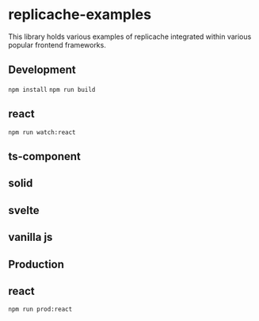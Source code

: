 # replicache-examples

This library holds various examples of replicache integrated within various popular frontend frameworks.

## Development

`npm install`
`npm run build`

## react

`npm run watch:react`

## ts-component

## solid

## svelte

## vanilla js

## Production

## react

`npm run prod:react`

